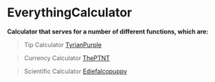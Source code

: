 # EverythingCalculator
**Calculator that serves for a number of different functions, which are:**
> Tip Calculator [TyrianPurple](https://github.com/Tyrian-Purple)

> Currency Calculator [ThePTNT](https://theptnt.github.io)

> Scientific Calculator [Ediefalcopuppy](https://github.com/ediefalcopuppy)
